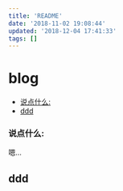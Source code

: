 ```yaml
---
title: 'README'
date: '2018-11-02 19:08:44'
updated: '2018-12-04 17:41:33'
tags: []
---
```

# blog

<!-- MarkdownTOC -->

- [说点什么:](#%E8%AF%B4%E7%82%B9%E4%BB%80%E4%B9%88)
- [ddd](#ddd)

<!-- /MarkdownTOC -->
### 说点什么:
嗯...

## ddd
